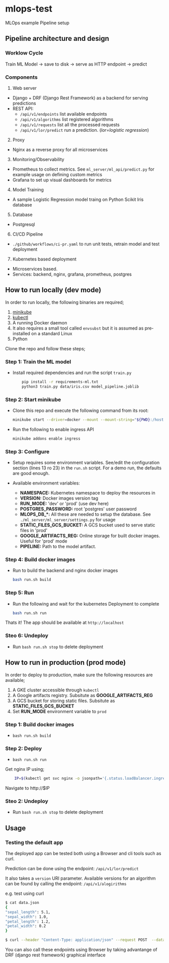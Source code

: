 # mlops-test

MLOps example Pipeline setup 


## Pipeline architecture and design


### Worklow Cycle

Train ML Model → save to disk → serve as HTTP endpoint → predict


### Components

1. Web server
- Django + DRF (Django Rest Framework) as a backend for serving predictions
- REST API:
    + `/api/v1/endpoints` list available endpoints
    + `/api/v1/algorithms` list registered algorithms
    + `/api/v1/requests` list all the processed requests
    + `/api/v1/lor/predict` run a prediction. (_lor=logistic regression_)


2. Proxy
- Nginx as a reverse proxy for all microservices


3. Monitoring/Observability
- Prometheus to collect metrics. See `ml_server/ml_api/predict.py` for example
    usage on defining custom metrics
- Grafana to set up visual dashboards for metrics


4. Model Training
- A sample Logistic Regression model traing on Python Scikit Iris database


5. Database
- Postgresql


6. CI/CD Pipeline
- `./github/workflows/ci-pr.yaml` to run unit tests, retrain model and test deployment


7. Kubernetes based deployment
- Microservices based.
- Services: backend, nginx, grafana, prometheus, postgres



## How to run locally (dev mode)

In order to run locally, the following binaries are required;

1. [minikube](https://minikube.sigs.k8s.io/docs/start/?arch=%2Flinux%2Fx86-64%2Fstable%2Fbinary+download)
2. [kubectl](https://kubectl.docs.kubernetes.io/)
3. A running Docker daemon
4. It also requires a small tool called `envsubst` but it is assumed as
   pre-installed on a standard Linux
5. Python


Clone the repo and follow these steps;


### Step 1: Train the ML model
- Install required dependencies and run the script `train.py`

    ```sh
        pip install -r requirements-ml.txt
        python3 train.py data/iris.csv model_pipeline.joblib

    ```


### Step 2: Start minikube
- Clone this repo and execute the following command from its root:

    ```sh
    minikube start --driver=docker --mount --mount-string="${PWD}:/host" --ports=80:80,443:443
    ```
- Run the following to enable ingress API
    ```sh
    minikube addons enable ingress
    ```


### Step 3: Configure
- Setup requires some environment variables. See/edit the configuration section
    (lines 13 ro 23) in the `run.sh` script. For a demo run, the defaults are good enough.

- Available environment variables:
    + __NAMESPACE:__ Kubernetes namespace to deploy the resources in
    + __VERSION:__ Docker images version tag
    + __RUN_MODE:__ 'dev' or 'prod' (use dev here)
    + __POSTGRES_PASSWORD:__ root 'postgres' user password
    + **MLOPS_DB_*:**  All these are needed to setup the database. See
    `./ml_server/ml_server/settings.py` for usage
    + __STATIC_FILES_GCS_BUCKET:__ A GCS bucket used to serve static files in
        'prod'
    + __GOOGLE_ARTIFACTS_REG:__ Online storage for built docker images. Useful
        for 'prod' mode
    + __PIPELINE:__ Path to the model artifact.


### Step 4: Build docker images
- Run to build the backend and nginx docker images

    ```sh
    bash run.sh build

    ```


### Step 5: Run
- Run the following and wait for the kubernetes Deployment to complete

    ```sh
    bash run.sh run
    ```


Thats it! The app should be available at `http://localhost`


### Steo 6: Undeploy
- Run `bash run.sh stop` to delete deployment



## How to run in production (prod mode)

In order to deploy to production, make sure the following resources are available;
1. A GKE cluster accessible through `kubectl`
2. A Google artifacts registry. Subsitute as __GOOGLE_ARTIFACTS_REG__
3. A GCS bucket for storing static files. Subsitute as __STATIC_FILES_GCS_BUCKET__
4. Set __RUN_MODE__ environment variable to `prod`


### Step 1: Build docker images
- `bash run.sh build`


### Step 2: Deploy
- `bash run.sh run`



Get nginx IP using;

```bash
    IP=$(kubectl get svc nginx -o jsonpath='{.status.loadBalancer.ingress[0].ip}')
```

Navigate to http://$IP


### Steo 2: Undeploy
- Run `bash run.sh stop` to delete deployment


## Usage
### Testing the default app
The deployed app can be tested both using a Browser and cli tools such as curl.

Prediction can be done using the endpoint: `/api/v1/lor/predict` 

It also takes a `version` URI parameter. Available versions for an algorithm can be found by calling the endpoint: `/api/v1/alogirithms`


e.g. test using curl
```bash
$ cat data.json
{
"sepal_length": 5.1,
"sepal_width": 1.0,
"petal_length": 1.2,
"petal_width": 0.2
}

$ curl --header "Content-Type: application/json" --request POST  --data @data.json  http://localhost/api/v1/lor/predict?version=0.0.1

```


You can also call these endpoints using Browser by taking advantange of DRF (django rest framework) graphical interface

